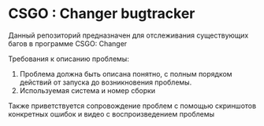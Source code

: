# CSGO : Changer bugtracker

Данный репозиторий предназначен для отслеживания существующих багов в программе CSGO: Changer

Требования к описанию проблемы:
1. Проблема должна быть описана понятно, с полным порядком действий от запуска до возникновения проблемы.
2. Используемая система и номер сборки

Также приветствуется сопровождение проблем с помощью скриншотов конкретных ошибок и видео с воспроизведением проблемы
